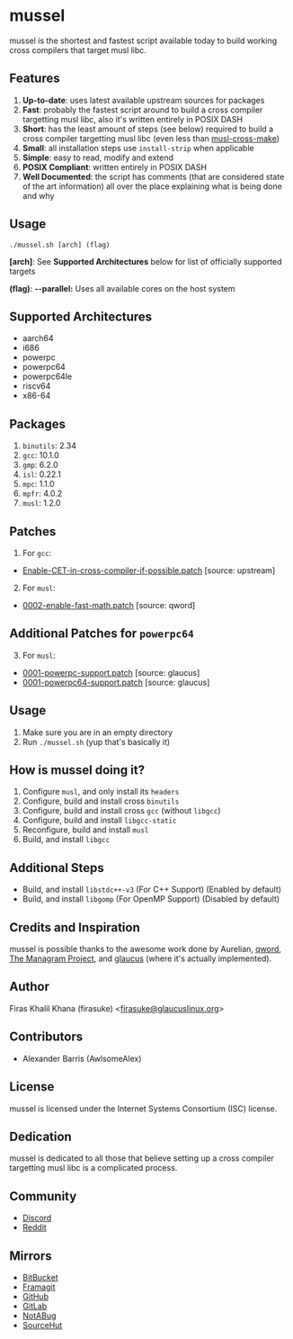 # mussel
mussel is the shortest and fastest script available today to build working cross
compilers that target musl libc.

## Features
1. **Up-to-date**: uses latest available upstream sources for packages
2. **Fast**: probably the fastest script around to build a cross compiler
   targetting musl libc, also it's written entirely in POSIX DASH
3. **Short**: has the least amount of steps (see below) required to build a
   cross compiler targetting musl libc (even less than
   [musl-cross-make](https://github.com/richfelker/musl-cross-make))
4. **Small**: all installation steps use `install-strip` when applicable
5. **Simple**: easy to read, modify and extend
6. **POSIX Compliant**: written entirely in POSIX DASH
7. **Well Documented**: the script has comments (that are considered state of
   the art information) all over the place explaining what is being done and why

## Usage
`./mussel.sh [arch] (flag)`

**[arch]**: See **Supported Architectures** below for list of officially supported targets

**(flag)**: **--parallel:** Uses all available cores on the host system

## Supported Architectures
* aarch64
* i686
* powerpc
* powerpc64
* powerpc64le
* riscv64
* x86-64

## Packages
1. `binutils`: 2.34
2. `gcc`: 10.1.0
3. `gmp`: 6.2.0
4. `isl`: 0.22.1
5. `mpc`: 1.1.0
6. `mpfr`: 4.0.2
7. `musl`: 1.2.0

## Patches
1. For `gcc`:
  * [Enable-CET-in-cross-compiler-if-possible.patch](https://raw.githubusercontent.com/glaucuslinux/glaucus/master/cerata/gcc/patches/upstream/Enable-CET-in-cross-compiler-if-possible.patch) [source: upstream]
2. For `musl`:
  * [0002-enable-fast-math.patch](https://raw.githubusercontent.com/glaucuslinux/glaucus/master/cerata/musl/patches/qword/0002-enable-fast-math.patch) [source: qword]

## Additional Patches for `powerpc64`
3. For `musl`:
  * [0001-powerpc-support.patch](https://raw.githubusercontent.com/glaucuslinux/glaucus/master/cerata/musl/patches/glaucus/0001-powerpc-support.patch) [source: glaucus]
  * [0001-powerpc64-support.patch](https://raw.githubusercontent.com/glaucuslinux/glaucus/master/cerata/musl/patches/glaucus/0001-powerpc64-support.patch) [source: glaucus]

## Usage
1. Make sure you are in an empty directory
2. Run `./mussel.sh` (yup that's basically it)

## How is mussel doing it?
1. Configure `musl`, and only install its `headers`
2. Configure, build and install cross `binutils`
3. Configure, build and install cross `gcc` (without `libgcc`)
4. Configure, build and install `libgcc-static`
5. Reconfigure, build and install `musl`
6. Build, and install `libgcc`

## Additional Steps
* Build, and install `libstdc++-v3` (For C++ Support) (Enabled by default)
* Build, and install `libgomp` (For OpenMP Support) (Disabled by default)

## Credits and Inspiration
mussel is possible thanks to the awesome work done by Aurelian,
[qword](https://github.com/qword-os), [The Managram
Project](https://github.com/managarm), and
[glaucus](https://www.glaucuslinux.org/) (where it's actually implemented).

## Author
Firas Khalil Khana (firasuke) <[firasuke@glaucuslinux.org](
mailto:firasuke@glaucuslinux.org)>

## Contributors
* Alexander Barris (AwlsomeAlex)

## License
mussel is licensed under the Internet Systems Consortium (ISC) license.

## Dedication
mussel is dedicated to all those that believe setting up a cross compiler
targetting musl libc is a complicated process.

## Community
* [Discord](https://discord.gg/b6r2p3z)
* [Reddit](https://www.reddit.com/r/distrodev/)

## Mirrors
* [BitBucket](https://bitbucket.org/firasuke/mussel)
* [Framagit](https://framagit.org/firasuke/mussel)
* [GitHub](https://github.com/firasuke/mussel)
* [GitLab](https://gitlab.com/firasuke/mussel)
* [NotABug](https://notabug.org/firasuke/mussel)
* [SourceHut](https://git.sr.ht/~firasuke/mussel)
